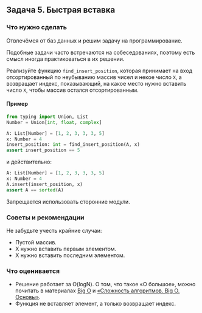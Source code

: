 ## Задача 5. Быстрая вставка
### Что нужно сделать
Отвлечёмся от баз данных и решим задачу на программирование.

Подобные задачи часто встречаются на собеседованиях, поэтому есть смысл иногда практиковаться в их решении. 

Реализуйте функцию `find_insert_position`, которая принимает на вход отсортированный по неубыванию массив чисел и некое число `X`, а возвращает индекс, показывающий, на какое место нужно вставить число `X`, чтобы массив остался отсортированным.

#### Пример

```python
from typing import Union, List
Number = Union[int, float, complex]

A: List[Number] = [1, 2, 3, 3, 3, 5]
x: Number = 4
insert_position: int = find_insert_position(A, x)
assert insert_position == 5
```

и действительно:

```python
A: List[Number] = [1, 2, 3, 3, 3, 5]
x: Number = 4
A.insert(insert_position, x)
assert A == sorted(A)
```

Запрещается использовать сторонние модули.

### Советы и рекомендации
Не забудьте учесть крайние случаи:

* Пустой массив.
* X нужно вставить первым элементом.
* X нужно вставить последним элементом.

### Что оценивается
* Решение работает за O(logN). О том, что такое «O большое», можно почитать в материалах [Big O](https://habr.com/ru/post/444594/) и [«Сложность алгоритмов. Big O. Основы»](https://bimlibik.github.io/posts/complexity-of-algorithms/).
* Функция не вставляет элемент, а только возвращает индекс.